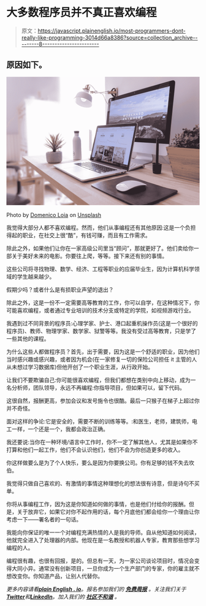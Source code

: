 # 大多数程序员并不真正喜欢编程

> 原文：<https://javascript.plainenglish.io/most-programmers-dont-really-like-programming-3014d66a8386?source=collection_archive---------8----------------------->

## 原因如下。

![](img/933c0040ee00248659499c35aaf31ac0.png)

Photo by [Domenico Loia](https://unsplash.com/@domenicoloia?utm_source=medium&utm_medium=referral) on [Unsplash](https://unsplash.com?utm_source=medium&utm_medium=referral)

我觉得大部分人都不喜欢编程。然而，他们从事编程还有其他原因:这是一个负担得起的职业，在社交上很“酷”，有钱可赚，而且有工作需求。

除此之外，如果他们让你在一家高级公司里当“顾问”，那就更好了。他们卖给你一部关于美好未来的电影。你要往上爬，等等。接下来还有别的事情。

这些公司将寻找物理、数学、经济、工程等职业的应届毕业生，因为计算机科学领域的学生越来越少。

假期少吗？或者什么是有损职业声望的退出？

除此之外，这是一份不一定需要高等教育的工作，你可以自学，在这种情况下，你可能喜欢编程，或者通过专业培训的技术分支或特定的学院，如视频游戏行业。

我遇到过不同背景的程序员:心理学家、护士、港口起重机操作员(这是一个很好的程序员)、教师、物理学家、数学家、狱警等等。我没有受过高等教育，只是学了一些其他的课程。

为什么这些人都做程序员？首先，出于需要，因为这是一个舒适的职业，因为他们当时感兴趣或感兴趣，或者因为机会(在一家修复一切的保险公司担任 it 主管的人从未想过学习数据库)但他开创了一个职业生涯，从行政开始。

让我们不要欺骗自己:你可能很喜欢编程，但我们都想在类别中向上移动，成为一名分析师，团队领导，永远不再编程:你指导项目，但如果可以，留下代码。

这很自然，报酬更高，参加会议和发号施令也很酷。最后一只猴子在梯子上超过你并不奇怪。

面对这样的争论:它是安全的，需要不断的训练等等。:和医生，老师，建筑师，电工一样，一个还是一个，我都会政治正确。

我还要说:当你在一种环境/语言中工作时，你不一定了解其他人，尤其是如果你不打算和他们一起工作，他们不会认识他们，他们不会为你创造更多的收入。

你这样做要么是为了个人快乐，要么是因为你要换公司。你有足够的钱不失去坎伯。

我觉得只做自己喜欢的、有激情的事情这种理想化的想法很有诗意，但是诗句不买单。

你将从事编程工作，因为这是你知道如何做的事情，也是他们付给你的报酬。但是，关于放弃它，如果它对你不起作用的话，每个月底他们都会给你一个理由让你考虑一下——署名者的一句话。

我能向你保证的唯一一个对编程充满热情的人是我的导师。自从他知道如何阅读，他就完全进入了处理器的内部。他现在是一名教授和机器人专家，教育那些想学习编程的人。

编程很有趣，也很有回报，是的。但总有一天，为一家公司谈论项目时，情况会变得大同小异。通常没有创新项目，一旦你成为一个生产部门的专家，你的雇主就不想改变你。你知道产品，让别人代替你。

*更多内容请看*[***plain English . io***](https://plainenglish.io/)*。报名参加我们的* [***免费周报***](http://newsletter.plainenglish.io/) *。关注我们关于*[***Twitter***](https://twitter.com/inPlainEngHQ)*和*[***LinkedIn***](https://www.linkedin.com/company/inplainenglish/)*。加入我们的* [***社区不和谐***](https://discord.gg/GtDtUAvyhW) *。*
